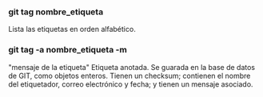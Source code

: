 ### git tag nombre_etiqueta
Lista las etiquetas en orden alfabético.

### git tag -a nombre_etiqueta -m
"mensaje de la etiqueta"
Etiqueta anotada. Se guarada en la base de datos de GIT, como objetos enteros.
Tienen un checksum; contienen el nombre del etiquetador, correo electrónico y fecha; y tienen un mensaje asociado.

